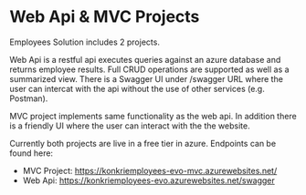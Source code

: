 # Web Api & MVC Projects
Employees Solution includes 2 projects.

Web Api is a restful api executes queries against an azure database and returns employee results. Full CRUD operations are supported as well as a summarized view. There is a Swagger UI under /swagger URL where the user can intercat with the api without the use of other services (e.g. Postman).

MVC project implements same functionality as the web api. In addition there is a friendly UI where the user can interact with the the website.

Currently both projects are live in a free tier in azure. Endpoints can be found here:
 - MVC Project: https://konkriemployees-evo-mvc.azurewebsites.net/
 - Web Api:  https://konkriemployees-evo.azurewebsites.net/swagger